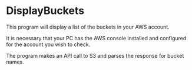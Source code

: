 # DisplayBuckets

This program will display a list of the buckets in your AWS account.

It is necessary that your PC has the AWS console installed and configured for the account you wish to check.

The program makes an API call to S3 and parses the response for bucket names.
